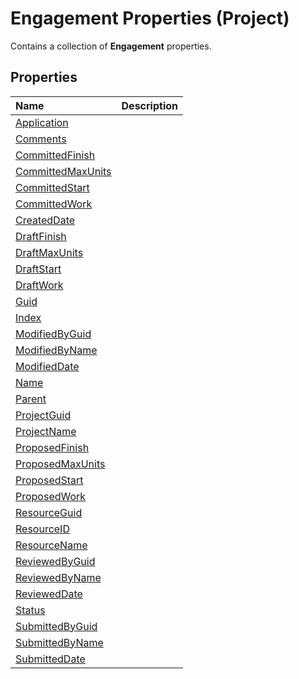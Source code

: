 
# Engagement Properties (Project)

Contains a collection of  **Engagement** properties.


## Properties



|**Name**|**Description**|
|:-----|:-----|
|[Application](c5f3a831-22e9-a747-30c7-997ac97ff3e9.md)||
|[Comments](3d0a850a-6edf-e359-4c2d-dbba1c7c5d6e.md)||
|[CommittedFinish](9f2e166d-a609-1816-3c52-3127e3f21dd0.md)||
|[CommittedMaxUnits](84765743-234a-e293-9d3a-e6dd1a51790b.md)||
|[CommittedStart](793a9ba6-5250-54af-4f26-349abf59d5fc.md)||
|[CommittedWork](cd30cfc3-b1fa-19e2-49a1-f77eab1981d6.md)||
|[CreatedDate](22ad79fa-2d98-4f79-d5ed-91ac93c2b5c9.md)||
|[DraftFinish](ae298776-46f2-c39a-5fa4-9b56499526d5.md)||
|[DraftMaxUnits](fa77a2ac-445f-ccbd-88fc-b8bd66e31783.md)||
|[DraftStart](352ffdd1-364b-ec22-286f-babf39bf6bb5.md)||
|[DraftWork](dfcc1702-1004-bf5b-c70f-88e30c331304.md)||
|[Guid](bd65661c-982d-8a1d-8d1b-24a41c9c5abd.md)||
|[Index](5d55800f-ea9f-de13-e81e-d6450e0297cb.md)||
|[ModifiedByGuid](390a65a7-21c1-bd3d-da88-a62108287465.md)||
|[ModifiedByName](97a04489-324b-454b-66a8-3a5915bfd5cb.md)||
|[ModifiedDate](a15d070c-f714-267a-b0bc-8ae9920bc68c.md)||
|[Name](f889308f-e395-67da-5691-c7a53a1856f3.md)||
|[Parent](33522e59-e840-b3af-79f3-3f92035853d9.md)||
|[ProjectGuid](93dfc0f4-06ad-7c4b-de6b-e224a5151689.md)||
|[ProjectName](b1a82d6e-850d-e519-1d17-1699b1ecb56f.md)||
|[ProposedFinish](2c2233f2-ee0b-5054-1300-ed4afdfd4c5f.md)||
|[ProposedMaxUnits](e0cee0d4-b9b8-9368-18dc-d39733996ec8.md)||
|[ProposedStart](ba467fd7-2930-a8b1-6477-0b28a731b9af.md)||
|[ProposedWork](85a93a89-8516-b72b-7aff-3b738a419547.md)||
|[ResourceGuid](9b92c2a6-891d-c7d0-97a8-aee2deee7277.md)||
|[ResourceID](11a1cb67-e799-5dbb-8361-8668a991eaee.md)||
|[ResourceName](0fd48448-b63c-207c-6aa3-eae693ea47e8.md)||
|[ReviewedByGuid](f7080dbb-93f2-fe06-38c2-ed56fd3d73c0.md)||
|[ReviewedByName](264c2472-cf6d-7fb5-956d-857c40a016b9.md)||
|[ReviewedDate](a7cddc80-6ebe-7fd7-553c-ad7f478b8cab.md)||
|[Status](d928fab4-e451-2384-8b0d-1493b444b390.md)||
|[SubmittedByGuid](48885af4-e230-b4df-ae40-b1a285080e89.md)||
|[SubmittedByName](1b310aec-2e0d-1386-c3ba-875356abd704.md)||
|[SubmittedDate](b241f0da-0a2c-3faf-4a3b-44bfa327e3b5.md)||
